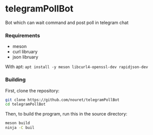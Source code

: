# telegramPollBot

Bot which can wait command and post poll in telegram chat

### Requirements

- meson
- curl libruary
- json libruary

With apt:
`apt install -y meson libcurl4-openssl-dev rapidjson-dev`

### Building

First, clone the repository:

```bash
git clone https://github.com/nouret/telegramPollBot
cd telegramPollBot
```

Then, to build the program, run this in the source directory:

```bash
meson build
ninja -C buil
```
